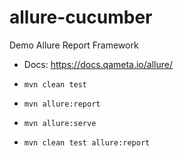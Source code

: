 # allure-cucumber
Demo Allure Report Framework

- Docs: https://docs.qameta.io/allure/

- `mvn clean test`
- `mvn allure:report`
- `mvn allure:serve`

- `mvn clean test allure:report`
